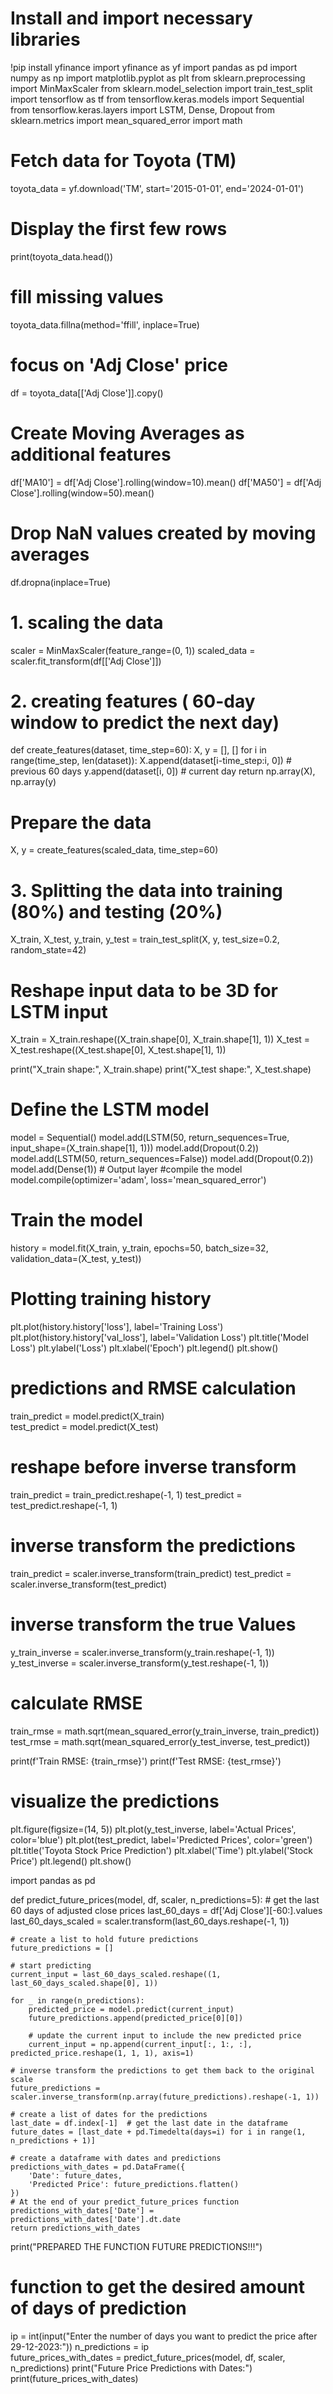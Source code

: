 # Install and import necessary libraries
!pip install yfinance
import yfinance as yf
import pandas as pd
import numpy as np
import matplotlib.pyplot as plt
from sklearn.preprocessing import MinMaxScaler
from sklearn.model_selection import train_test_split
import tensorflow as tf
from tensorflow.keras.models import Sequential
from tensorflow.keras.layers import LSTM, Dense, Dropout
from sklearn.metrics import mean_squared_error
import math
# Fetch data for Toyota (TM)
toyota_data = yf.download('TM', start='2015-01-01', end='2024-01-01')

# Display the first few rows
print(toyota_data.head())

# fill missing values 
toyota_data.fillna(method='ffill', inplace=True)

# focus on 'Adj Close' price 
df = toyota_data[['Adj Close']].copy()

# Create Moving Averages as additional features 
df['MA10'] = df['Adj Close'].rolling(window=10).mean()
df['MA50'] = df['Adj Close'].rolling(window=50).mean()

# Drop NaN values created by moving averages 
df.dropna(inplace=True)
# 1. scaling the data
scaler = MinMaxScaler(feature_range=(0, 1))
scaled_data = scaler.fit_transform(df[['Adj Close']])  

# 2. creating features ( 60-day window to predict the next day)
def create_features(dataset, time_step=60):
    X, y = [], []
    for i in range(time_step, len(dataset)):
        X.append(dataset[i-time_step:i, 0])  # previous 60 days
        y.append(dataset[i, 0])  # current day 
    return np.array(X), np.array(y)

# Prepare the data
X, y = create_features(scaled_data, time_step=60)

# 3. Splitting the data into training (80%) and testing (20%)
X_train, X_test, y_train, y_test = train_test_split(X, y, test_size=0.2, random_state=42)

# Reshape input data to be 3D for LSTM input
X_train = X_train.reshape((X_train.shape[0], X_train.shape[1], 1))
X_test = X_test.reshape((X_test.shape[0], X_test.shape[1], 1))

print("X_train shape:", X_train.shape)
print("X_test shape:", X_test.shape)

# Define the LSTM model
model = Sequential()
model.add(LSTM(50, return_sequences=True, input_shape=(X_train.shape[1], 1)))
model.add(Dropout(0.2))
model.add(LSTM(50, return_sequences=False))
model.add(Dropout(0.2))
model.add(Dense(1))  # Output layer
#compile the model
model.compile(optimizer='adam', loss='mean_squared_error')

# Train the model
history = model.fit(X_train, y_train, epochs=50, batch_size=32, validation_data=(X_test, y_test))

# Plotting training history
plt.plot(history.history['loss'], label='Training Loss')
plt.plot(history.history['val_loss'], label='Validation Loss')
plt.title('Model Loss')
plt.ylabel('Loss')
plt.xlabel('Epoch')
plt.legend()
plt.show()
# predictions and RMSE calculation
train_predict = model.predict(X_train)  
test_predict = model.predict(X_test)  

# reshape before inverse transform
train_predict = train_predict.reshape(-1, 1)
test_predict = test_predict.reshape(-1, 1)

# inverse transform the predictions
train_predict = scaler.inverse_transform(train_predict)
test_predict = scaler.inverse_transform(test_predict)

# inverse transform the true Values
y_train_inverse = scaler.inverse_transform(y_train.reshape(-1, 1))
y_test_inverse = scaler.inverse_transform(y_test.reshape(-1, 1))

# calculate RMSE
train_rmse = math.sqrt(mean_squared_error(y_train_inverse, train_predict))
test_rmse = math.sqrt(mean_squared_error(y_test_inverse, test_predict))

print(f'Train RMSE: {train_rmse}')
print(f'Test RMSE: {test_rmse}')

# visualize the predictions
plt.figure(figsize=(14, 5))
plt.plot(y_test_inverse, label='Actual Prices', color='blue')
plt.plot(test_predict, label='Predicted Prices', color='green')
plt.title('Toyota Stock Price Prediction')
plt.xlabel('Time')
plt.ylabel('Stock Price')
plt.legend()
plt.show()

import pandas as pd

def predict_future_prices(model, df, scaler, n_predictions=5):
    # get the last 60 days of adjusted close prices
    last_60_days = df['Adj Close'][-60:].values
    last_60_days_scaled = scaler.transform(last_60_days.reshape(-1, 1))

    # create a list to hold future predictions
    future_predictions = []

    # start predicting
    current_input = last_60_days_scaled.reshape((1, last_60_days_scaled.shape[0], 1))  

    for _ in range(n_predictions):
        predicted_price = model.predict(current_input)
        future_predictions.append(predicted_price[0][0])  

        # update the current input to include the new predicted price
        current_input = np.append(current_input[:, 1:, :], predicted_price.reshape(1, 1, 1), axis=1)

    # inverse transform the predictions to get them back to the original scale
    future_predictions = scaler.inverse_transform(np.array(future_predictions).reshape(-1, 1))

    # create a list of dates for the predictions
    last_date = df.index[-1]  # get the last date in the dataframe
    future_dates = [last_date + pd.Timedelta(days=i) for i in range(1, n_predictions + 1)]

    # create a dataframe with dates and predictions
    predictions_with_dates = pd.DataFrame({
        'Date': future_dates,
        'Predicted Price': future_predictions.flatten()
    })
    # At the end of your predict_future_prices function
    predictions_with_dates['Date'] = predictions_with_dates['Date'].dt.date  
    return predictions_with_dates
print("PREPARED THE FUNCTION FUTURE PREDICTIONS!!!")
# function to get the desired amount of days of prediction
ip = int(input("Enter the number of days you want to predict the price after 29-12-2023:"))
n_predictions = ip  
future_prices_with_dates = predict_future_prices(model, df, scaler, n_predictions)
print("Future Price Predictions with Dates:")
print(future_prices_with_dates)


